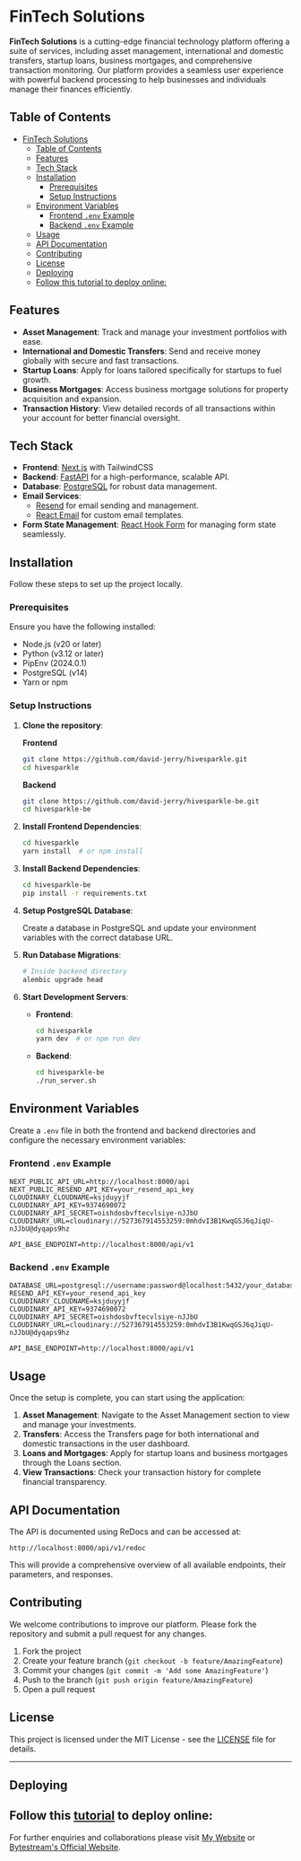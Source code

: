 # FinTech Solutions

**FinTech Solutions** is a cutting-edge financial technology platform offering a suite of services, including asset management, international and domestic transfers, startup loans, business mortgages, and comprehensive transaction monitoring. Our platform provides a seamless user experience with powerful backend processing to help businesses and individuals manage their finances efficiently.

## Table of Contents

- [FinTech Solutions](#fintech-solutions)
  - [Table of Contents](#table-of-contents)
  - [Features](#features)
  - [Tech Stack](#tech-stack)
  - [Installation](#installation)
    - [Prerequisites](#prerequisites)
    - [Setup Instructions](#setup-instructions)
  - [Environment Variables](#environment-variables)
    - [Frontend `.env` Example](#frontend-env-example)
    - [Backend `.env` Example](#backend-env-example)
  - [Usage](#usage)
  - [API Documentation](#api-documentation)
  - [Contributing](#contributing)
  - [License](#license)
  - [Deploying](#deploying)
  - [Follow this tutorial to deploy online:](#follow-this-tutorial-to-deploy-online)

## Features

- **Asset Management**: Track and manage your investment portfolios with ease.
- **International and Domestic Transfers**: Send and receive money globally with secure and fast transactions.
- **Startup Loans**: Apply for loans tailored specifically for startups to fuel growth.
- **Business Mortgages**: Access business mortgage solutions for property acquisition and expansion.
- **Transaction History**: View detailed records of all transactions within your account for better financial oversight.

## Tech Stack

- **Frontend**: [Next.js](https://nextjs.org/) with TailwindCSS
- **Backend**: [FastAPI](https://fastapi.tiangolo.com/) for a high-performance, scalable API.
- **Database**: [PostgreSQL](https://www.postgresql.org/) for robust data management.
- **Email Services**:
  - [Resend](https://resend.com/) for email sending and management.
  - [React Email](https://react.email/) for custom email templates.
- **Form State Management**: [React Hook Form](https://react-hook-form.com/) for managing form state seamlessly.

## Installation

Follow these steps to set up the project locally.

### Prerequisites

Ensure you have the following installed:

- Node.js (v20 or later)
- Python (v3.12 or later)
- PipEnv (2024.0.1)
- PostgreSQL (v14)
- Yarn or npm

### Setup Instructions

1. **Clone the repository**:

   **Frontend**

   ```bash
   git clone https://github.com/david-jerry/hivesparkle.git
   cd hivesparkle
   ```

   **Backend**

   ```bash
   git clone https://github.com/david-jerry/hivesparkle-be.git
   cd hivesparkle-be
   ```

2. **Install Frontend Dependencies**:

   ```bash
   cd hivesparkle
   yarn install  # or npm install
   ```

3. **Install Backend Dependencies**:

   ```bash
   cd hivesparkle-be
   pip install -r requirements.txt
   ```

4. **Setup PostgreSQL Database**:

   Create a database in PostgreSQL and update your environment variables with the correct database URL.

5. **Run Database Migrations**:

   ```bash
   # Inside backend directory
   alembic upgrade head
   ```

6. **Start Development Servers**:

   - **Frontend**:

     ```bash
     cd hivesparkle
     yarn dev  # or npm run dev
     ```

   - **Backend**:

     ```bash
     cd hivesparkle-be
     ./run_server.sh
     ```

## Environment Variables

Create a `.env` file in both the frontend and backend directories and configure the necessary environment variables:

### Frontend `.env` Example

```plaintext
NEXT_PUBLIC_API_URL=http://localhost:8000/api
NEXT_PUBLIC_RESEND_API_KEY=your_resend_api_key
CLOUDINARY_CLOUDNAME=ksjduyyjf
CLOUDINARY_API_KEY=9374690072
CLOUDINARY_API_SECRET=oishdosbvftecvlsiye-nJJbU
CLOUDINARY_URL=cloudinary://527367914553259:0mhdvI3B1KwqGSJ6qJiqU-nJJbU@dyqaps9hz

API_BASE_ENDPOINT=http://localhost:8000/api/v1
```

### Backend `.env` Example

```plaintext
DATABASE_URL=postgresql://username:password@localhost:5432/your_database
RESEND_API_KEY=your_resend_api_key
CLOUDINARY_CLOUDNAME=ksjduyyjf
CLOUDINARY_API_KEY=9374690072
CLOUDINARY_API_SECRET=oishdosbvftecvlsiye-nJJbU
CLOUDINARY_URL=cloudinary://527367914553259:0mhdvI3B1KwqGSJ6qJiqU-nJJbU@dyqaps9hz

API_BASE_ENDPOINT=http://localhost:8000/api/v1
```

## Usage

Once the setup is complete, you can start using the application:

1. **Asset Management**: Navigate to the Asset Management section to view and manage your investments.
2. **Transfers**: Access the Transfers page for both international and domestic transactions in the user dashboard.
3. **Loans and Mortgages**: Apply for startup loans and business mortgages through the Loans section.
4. **View Transactions**: Check your transaction history for complete financial transparency.

## API Documentation

The API is documented using ReDocs and can be accessed at:

```
http://localhost:8000/api/v1/redoc
```

This will provide a comprehensive overview of all available endpoints, their parameters, and responses.

## Contributing

We welcome contributions to improve our platform. Please fork the repository and submit a pull request for any changes.

1. Fork the project
2. Create your feature branch (`git checkout -b feature/AmazingFeature`)
3. Commit your changes (`git commit -m 'Add some AmazingFeature'`)
4. Push to the branch (`git push origin feature/AmazingFeature`)
5. Open a pull request

## License

This project is licensed under the MIT License - see the [LICENSE](LICENSE) file for details.

---
## Deploying

Follow this [tutorial](https://www.pedroalonso.net/blog/deploying-nextjs-vps-using-dokku) to deploy online:
---

For further enquiries and collaborations please visit [My Website](https://hivesparkle.online) or [Bytestream's Official Website](https://bytestreaminnovators.ltd).
